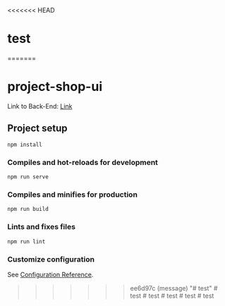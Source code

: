 <<<<<<< HEAD
# test
=======
# project-shop-ui

Link to Back-End: [Link](https://github.com/thainguyen1223/ShopUI_vueJs_BE)
## Project setup
```
npm install
```

### Compiles and hot-reloads for development
```
npm run serve
```

### Compiles and minifies for production
```
npm run build
```

### Lints and fixes files
```
npm run lint
```

### Customize configuration
See [Configuration Reference](https://cli.vuejs.org/config/).
>>>>>>> ee6d97c (message)
"# test" 
#   t e s t  
 #   t e s t  
 #   t e s t  
 #   t e s t  
 #   t e s t  
 